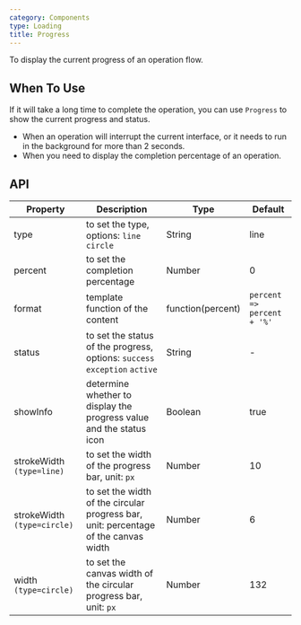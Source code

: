 ```yaml
---
category: Components
type: Loading
title: Progress
---
```


To display the current progress of an operation flow.

## When To Use

If it will take a long time to complete the operation, you can use `Progress` to show the current progress and status.

- When an operation will interrupt the current interface, or it needs to run in the background for more than 2 seconds.
- When you need to display the completion percentage of an operation.

## API

Property | Description | Type | Default
-----|-----|-----|------
type | to set the type, options: `line` `circle` | String | line
percent | to set the completion percentage | Number | 0
format | template function of the content | function(percent) | `percent => percent + '%'`
status | to set the status of the progress, options: `success` `exception` `active` | String | -
showInfo | determine whether to display the progress value and the status icon | Boolean | true
strokeWidth `(type=line)` | to set the width of the progress bar, unit: `px` | Number | 10
strokeWidth `(type=circle)` | to set the width of the circular progress bar, unit: percentage of the canvas width | Number | 6
width `(type=circle)` | to set the canvas width of the circular progress bar, unit: `px` | Number | 132

